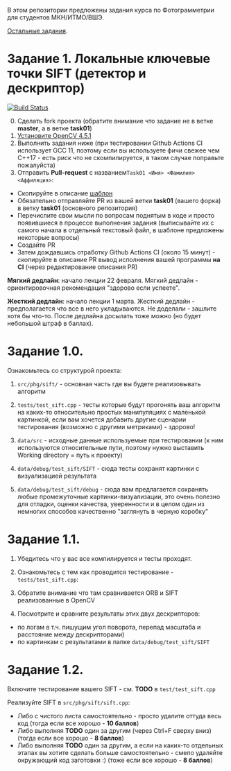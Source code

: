 В этом репозитории предложены задания курса по Фотограмметрии для студентов МКН/ИТМО/ВШЭ.

[Остальные задания](https://github.com/PhotogrammetryCourse/PhotogrammetryTasks2024/).

# Задание 1. Локальные ключевые точки SIFT (детектор и дескриптор)

[![Build Status](https://github.com/PhotogrammetryCourse/PhotogrammetryTasks2024/actions/workflows/cmake.yml/badge.svg?branch=task01&event=push)](https://github.com/PhotogrammetryCourse/PhotogrammetryTasks2024/actions/workflows/cmake.yml)

0. Сделать fork проекта (обратите внимание что задание не в ветке **master**, а в ветке **task01**)
1. [Установите OpenCV 4.5.1](https://github.com/PhotogrammetryCourse/PhotogrammetryTasks2024/blob/task01/CMakeLists.txt#L19-L31)
2. Выполнить задания ниже (при тестировании Github Actions CI использует GCC 11, поэтому если вы используете фичи свежее чем C++17 - есть риск что не скомпилируется, в таком случае поправьте пожалуйста)
3. Отправить **Pull-request** с названием```Task01 <Имя> <Фамилия> <Аффиляция>```:

 - Скопируйте в описание [шаблон](https://raw.githubusercontent.com/PhotogrammetryCourse/PhotogrammetryTasks2024/task01/.github/pull_request_template.md)
 - Обязательно отправляйте PR из вашей ветки **task01** (вашего форка) в ветку **task01** (основного репозитория)
 - Перечислите свои мысли по вопросам поднятым в коде и просто появившиеся в процессе выполнения задания (выписывайте их с самого начала в отдельный текстовый файл, в шаблоне предложены некоторые вопросы)
 - Создайте PR
 - Затем дождавшись отработку Github Actions CI (около 15 минут) - скопируйте в описание PR вывод исполнения вашей программы **на CI** (через редактирование описания PR)

**Мягкий дедлайн**: начало лекции 22 февраля. Мягкий дедлайн - ориентировочная рекомендация "здорово если успеете".

**Жесткий дедлайн**: начало лекции 1 марта. Жесткий дедлайн - предполагается что все в него укладываются. Не доделали - зашлите хотя бы что-то. После дедлайна досылать тоже можно (но будет небольшой штраф в баллах).

Задание 1.0.
=========

Ознакомьтесь со структурой проекта:

1. ```src/phg/sift/``` - основная часть где вы будете реализовывать алгоритм

2. ```tests/test_sift.cpp``` - тесты которые будут прогонять ваш алгоритм на каких-то относительно простых манипуляциях с маленькой картинкой, если вам хочется добавить другие сценарии тестирования (возможно с другими метриками) - здорово!

3. ```data/src``` - исходные данные используемые при тестировании (к ним используются относительные пути, поэтому нужно выставить Working directory = путь к проекту)

4. ```data/debug/test_sift/SIFT``` - сюда тесты сохранят картинки с визуализацией результата

5. ```data/debug/test_sift/debug``` - сюда вам предлагается сохранять любые промежуточные картинки-визуализации, это очень полезно для отладки, оценки качества, уверенности и в целом один из немногих способов качественно "заглянуть в черную коробку"

Задание 1.1.
=========

1. Убедитесь что у вас все компилируется и тесты проходят.

2. Ознакомьтесь с тем как проводится тестирование - ```tests/test_sift.cpp```:

3. Обратите внимание что там сравнивается ORB и SIFT реализованные в OpenCV

4. Посмотрите и сравните результаты этих двух дескрипторов:

 - по логам в т.ч. пишущим угол поворота, перепад масштаба и расстояние между дескрипторами)
 - по картинкам с результатами в папке ```data/debug/test_sift/SIFT```

Задание 1.2.
=========

Включите тестирование вашего SIFT - см. **TODO** в ```test/test_sift.cpp```

Реализуйте SIFT в ```src/phg/sift/sift.cpp```:

 - Либо с чистого листа самостоятельно - просто удалите оттуда весь код (тогда если все хорошо - **10 баллов**)
 - Либо выполняя **TODO** один за другим (через Ctrl+F сверху вниз) (тогда если все хорошо - **8 баллов**)
 - Либо выполняя **TODO** один за другим, а если на каких-то отдельных этапах вы хотите сделать больше самостоятельно - смело удаляйте окружающий код заготовки :) (тоже если все хорошо - **8 баллов**)
